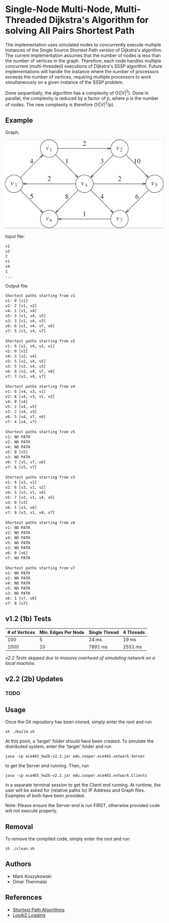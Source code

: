 # Single-Node Multi-Node, Multi-Threaded Dijkstra's Algorithm for solving All Pairs Shortest Path

The implementation uses simulated nodes to concurrently execute multiple instances of the Single Source Shortest Path version of Dijkstra's algorithm. The current implementation
assumes that the number of nodes is less than the number of vertices in the graph. Therefore, each node handles multiple concurrent (multi-threaded) executions of Dijkstra's SSSP algorithm.
Future implementations will handle the instance where the number of processors exceeds the number of vertices, requiring multiple processors to work simultaneously on a given
instance of the SSSP problem.

Done sequentially, the algorithm has a complexity of O(|V|<sup>3</sup>). Done in parallel, the complexity is reduced by a factor of p, where p is the number of nodes.
The new complexity is therefore O(|V|<sup>3</sup>/p).

## Example

Graph:

![](graph.png)

Input file:

    v1
    v2
    2
    v1
    v4
    1
    ...

Output file:

    Shortest paths starting from v1
    v1: 0 [v1]
    v2: 2 [v1, v2]
    v4: 1 [v1, v4]
    v5: 3 [v1, v4, v5]
    v3: 3 [v1, v4, v3]
    v6: 6 [v1, v4, v7, v6]
    v7: 5 [v1, v4, v7]
    
    Shortest paths starting from v2
    v1: 9 [v2, v4, v3, v1]
    v2: 0 [v2]
    v4: 3 [v2, v4]
    v5: 5 [v2, v4, v5]
    v3: 5 [v2, v4, v3]
    v6: 8 [v2, v4, v7, v6]
    v7: 7 [v2, v4, v7]

    Shortest paths starting from v4
    v1: 6 [v4, v3, v1]
    v2: 8 [v4, v3, v1, v2]
    v4: 0 [v4]
    v5: 2 [v4, v5]
    v3: 2 [v4, v3]
    v6: 5 [v4, v7, v6]
    v7: 4 [v4, v7]
    
    Shortest paths starting from v5
    v1: NO PATH
    v2: NO PATH
    v4: NO PATH
    v5: 0 [v5]
    v3: NO PATH
    v6: 7 [v5, v7, v6]
    v7: 6 [v5, v7]
    
    Shortest paths starting from v3
    v1: 4 [v3, v1]
    v2: 6 [v3, v1, v2]
    v4: 5 [v3, v1, v4]
    v5: 7 [v3, v1, v4, v5]
    v3: 0 [v3]
    v6: 5 [v3, v6]
    v7: 9 [v3, v1, v4, v7]
    
    Shortest paths starting from v6
    v1: NO PATH
    v2: NO PATH
    v4: NO PATH
    v5: NO PATH
    v3: NO PATH
    v6: 0 [v6]
    v7: NO PATH

    Shortest paths starting from v7
    v1: NO PATH
    v2: NO PATH
    v4: NO PATH
    v5: NO PATH
    v3: NO PATH
    v6: 1 [v7, v6]
    v7: 0 [v7]

## v1.2 (1b) Tests

| # of Vertices | Min. Edges Per Node | Single Thread | 4 Threads |
|------------|------------|-------------|-------------|
| 100 | 5 | 24 ms | 19 ms |
| 1000 | 10 | 7891 ms | 2551 ms |

*v2.2 Tests skipped due to massive overhead of simulating network on a local machine.*

## v2.2 (2b) Updates

### TODO

## Usage

Once the Git repository has been cloned, simply enter the root and run

    sh ./build.sh

At this point, a 'target' folder should have been created. To simulate the distributed system, enter the 'target' folder and run

    java -cp ece465_hw2b-v2.2.jar edu.cooper.ece465.network.Server

to get the Server end running. Then, run 
    
    java -cp ece465_hw2b-v2.2.jar edu.cooper.ece465.network.Clients

in a separate terminal session to get the Client end running. At runtime, the user will be asked for (relative paths to) IP Address and Graph files. Examples of
both have been provided.

Note: Please ensure the Server-end is run FIRST, otherwise provided code will not execute properly.

## Removal

To remove the compiled code, simply enter the root and run

    sh ./clean.sh

## Authors

 - Mark Koszykowski
 - Omar Thenmalai

## References

 - [Shortest Path Algorithms](https://web.stanford.edu/class/cs97si/07-shortest-path-algorithms.pdf)
 - [Log4j2 Logging](https://dzone.com/articles/log4j-2-configuration-using-properties-file)